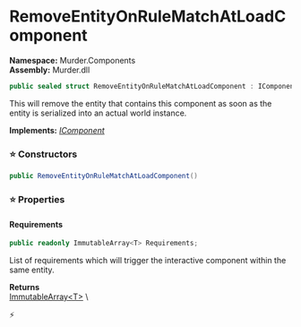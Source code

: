# RemoveEntityOnRuleMatchAtLoadComponent

**Namespace:** Murder.Components \
**Assembly:** Murder.dll

```csharp
public sealed struct RemoveEntityOnRuleMatchAtLoadComponent : IComponent
```

This will remove the entity that contains this component as soon as the entity is serialized
            into an actual world instance.

**Implements:** _[IComponent](../../Bang/Components/IComponent.html)_

### ⭐ Constructors
```csharp
public RemoveEntityOnRuleMatchAtLoadComponent()
```

### ⭐ Properties
#### Requirements
```csharp
public readonly ImmutableArray<T> Requirements;
```

List of requirements which will trigger the interactive component within the same entity.

**Returns** \
[ImmutableArray\<T\>](https://learn.microsoft.com/en-us/dotnet/api/System.Collections.Immutable.ImmutableArray-1?view=net-7.0) \


⚡